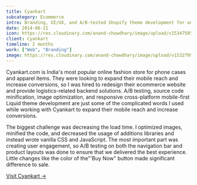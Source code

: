 ```yaml
---
title: Cyankart
subcategory: Ecommerce
intro: Branding, UI/UX, and A/B-tested Shopify theme development for one of India's most popular online fashion stores.
date: 2014-06-21
icon: https://res.cloudinary.com/anand-chowdhary/image/upload/v1534759563/projects/cyankart/icon.png
client: Cyankart
timeline: 2 months
work: ["Web", "Branding"]
image: https://res.cloudinary.com/anand-chowdhary/image/upload/v1532799276/portfolio/cyankart_2x.png
---
```


Cyankart.com is India's most popular online fashion store for phone cases and apparel items. They were looking to expand their mobile reach and increase conversions, so I was hired to redesign their ecommerce website and provide logistics-related backend solutions. A/B testing, source code minification, image optimization, and responsive cross-platform mobile-first Liquid theme development are just some of the complicated words I used while working with Cyankart to expand their mobile reach and increase conversions.

The biggest challenge was decreasing the load time. I optimized images, minified the code, and decreased the usage of additions libraries and instead wrote vanilla CSS and JavaScript. The most important part was creating user engagement, so A/B testing on both the navigation bar and product layouts was done to ensure that we delivered the best experience. Little changes like the color of the"'Buy Now" button made significant difference to sale.

[Visit Cyankart &rarr;](https://www.cyankart.com)

<div class="two-images">
	<div><img alt="" src="https://res.cloudinary.com/anand-chowdhary/image/upload/v1534759591/projects/cyankart/1.png"></div>
	<div><img alt="" src="https://res.cloudinary.com/anand-chowdhary/image/upload/v1534759565/projects/cyankart/2.png"></div>
</div>
<div class="image scale"><img alt="" src="https://res.cloudinary.com/anand-chowdhary/image/upload/v1534759565/projects/cyankart/a.png"></div>